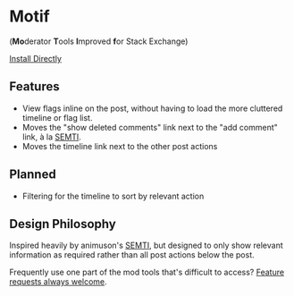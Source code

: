 # Motif
(**Mo**derator **T**ools **I**mproved **f**or Stack Exchange)

[Install Directly](https://raw.githubusercontent.com/TheIoTCrowd/motif/master/motif-master.user.js)

## Features

- View flags inline on the post, without having to load the more cluttered timeline or flag list.
- Moves the "show deleted comments" link next to the "add comment" link, à la [SEMTI](https://github.com/animuson/se-mod-tools-improved).
- Moves the timeline link next to the other post actions

## Planned

- Filtering for the timeline to sort by relevant action

## Design Philosophy

Inspired heavily by animuson's [SEMTI](https://github.com/animuson/se-mod-tools-improved), but designed to only show relevant
information as required rather than all post actions below the post.

Frequently use one part of the mod tools that's difficult to access? 
[Feature requests always welcome](https://github.com/TheIoTCrowd/motif/issues).
